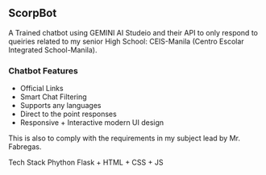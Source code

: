 ## ScorpBot

A Trained chatbot using GEMINI AI Studeio and their API to only respond to queiries related to my senior High School: CEIS-Manila (Centro Escolar Integrated School-Manila).

### Chatbot Features
- Official Links
- Smart Chat Filtering
- Supports any languages
- Direct to the point responses
- Responsive + Interactive modern UI design

This is also to comply with the requirements in my subject lead by Mr. Fabregas.

Tech Stack
Phython Flask + HTML + CSS + JS
